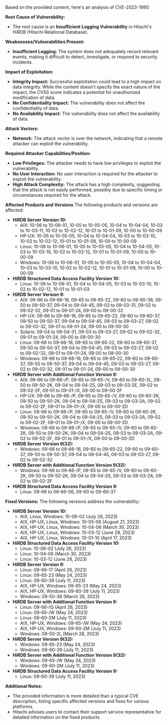 Based on the provided content, here's an analysis of CVE-2023-1995:

**Root Cause of Vulnerability:**

*   The root cause is an **Insufficient Logging Vulnerability** in Hitachi's HiRDB (Hitachi Relational Database).

**Weaknesses/Vulnerabilities Present:**

*   **Insufficient Logging:** The system does not adequately record relevant events, making it difficult to detect, investigate, or respond to security incidents.

**Impact of Exploitation:**

*   **Integrity Impact:** Successful exploitation could lead to a high impact on data integrity. While the content doesn't specify the exact nature of the impact, the CVSS score indicates a potential for unauthorized modification of data.
*   **No Confidentiality Impact:** The vulnerability does not affect the confidentiality of data.
*   **No Availability Impact:** The vulnerability does not affect the availability of data.

**Attack Vectors:**

*   **Network:** The attack vector is over the network, indicating that a remote attacker can exploit the vulnerability.

**Required Attacker Capabilities/Position:**

*   **Low Privileges:** The attacker needs to have low privileges to exploit the vulnerability.
*   **No User Interaction:**  No user interaction is required for the attacker to exploit the vulnerability.
*   **High Attack Complexity:** The attack has a high complexity, suggesting that the attack is not easily performed, possibly due to specific timing or circumstances required for the attack.

**Affected Products and Versions**
The following products and versions are affected:
*   **HiRDB Server Version 10:**
    *   AIX: 10-06 to 10-06-01, 10-05 to 10-05-05, 10-04 to 10-04-04, 10-03 to 10-03-11, 10-02 to 10-02-12, 10-01 to 10-01-09, 10-00 to 10-00-09
    *   HP-UX: 10-05 to 10-05-05, 10-04 to 10-04-04, 10-03 to 10-03-10, 10-02 to 10-02-12, 10-01 to 10-01-09, 10-00 to 10-00-09
    *   Linux: 10-06 to 10-06-01, 10-05 to 10-05-05, 10-04 to 10-04-05, 10-03 to 10-03-10, 10-02 to 10-02-12, 10-01 to 10-01-09, 10-00 to 10-00-09
    *   Windows: 10-06 to 10-06-01, 10-05 to 10-05-05, 10-04 to 10-04-04, 10-03 to 10-03-10, 10-02 to 10-02-12, 10-01 to 10-01-09, 10-00 to 10-00-09
*   **HiRDB Structured Data Access Facility Version 10:**
    *   Linux: 10-06 to 10-06-01, 10-04 to 10-04-05, 10-03 to 10-03-10, 10-02 to 10-02-12, 10-01 to 10-01-03
*  **HiRDB Server Version 9:**
   *   AIX: 09-66 to 09-66-16, 09-65 to 09-65-22, 09-60 to 09-60-38, 09-50 to 09-50-37, 09-04 to 09-04-45, 09-03 to 09-03-31, 09-02 to 09-02-32, 09-01 to 09-01-24, 09-00 to 09-00-32
   *   HP-UX: 09-66 to 09-66-16, 09-65 to 09-65-22, 09-60 to 09-60-37, 09-50 to 09-50-37, 09-04 to 09-04-45, 09-03 to 09-03-27, 09-02 to 09-02-32, 09-01 to 09-01-24, 09-00 to 09-00-30
   *   Solaris: 09-04 to 09-04-31, 09-03 to 09-03-27, 09-02 to 09-02-32, 09-01 to 09-01-24, 09-00 to 09-00-30
   *   Linux: 09-66 to 09-66-16, 09-65 to 09-65-22, 09-60 to 09-60-37, 09-50 to 09-50-37, 09-04 to 09-04-45, 09-03 to 09-03-27, 09-02 to 09-02-32, 09-01 to 09-01-24, 09-00 to 09-00-30
    *   Windows: 09-66 to 09-66-16, 09-65 to 09-65-22, 09-60 to 09-60-37, 09-50 to 09-50-37, 09-04 to 09-04-45, 09-03 to 09-03-27, 09-02 to 09-02-32, 09-01 to 09-01-24, 09-00 to 09-00-30
*   **HiRDB Server with Additional Function Version 9:**
    *   AIX: 09-66 to 09-66-/P, 09-65 to 09-65-/V, 09-60 to 09-60-2L, 09-50 to 09-50-2K, 09-04 to 09-04-2S, 09-03 to 09-03-2E, 09-02 to 09-02-2F, 09-01 to 09-01-/X, 09-00 to 09-00-2F
    *   HP-UX: 09-66 to 09-66-/P, 09-65 to 09-65-/V, 09-60 to 09-60-2K, 09-50 to 09-50-2K, 09-04 to 09-04-2S, 09-03 to 09-03-2A, 09-02 to 09-02-2F, 09-01 to 09-01-/X, 09-00 to 09-00-2D
    *   Linux: 09-66 to 09-66-/P, 09-65 to 09-65-/V, 09-60 to 09-60-2K, 09-50 to 09-50-2K, 09-04 to 09-04-2S, 09-03 to 09-03-2A, 09-02 to 09-02-2F, 09-01 to 09-01-/X, 09-00 to 09-00-2D
    *   Windows: 09-66 to 09-66-/P, 09-65 to 09-65-/V, 09-60 to 09-60-2K, 09-50 to 09-50-2K, 09-04 to 09-04-2S, 09-03 to 09-03-2A, 09-02 to 09-02-2F, 09-01 to 09-01-/X, 09-00 to 09-00-2D
*  **HiRDB Server Version 9(32):**
    * Windows: 09-66 to 09-66-16, 09-65 to 09-65-22, 09-60 to 09-60-37, 09-50 to 09-50-37, 09-04 to 09-04-45, 09-03 to 09-03-27, 09-02 to 09-02-32
*   **HiRDB Server with Additional Function Version 9(32):**
    *   Windows: 09-66 to 09-66-/P, 09-65 to 09-65-/V, 09-60 to 09-60-2K, 09-50 to 09-50-2K, 09-04 to 09-04-2S, 09-03 to 09-03-2A, 09-02 to 09-02-2F
*  **HiRDB Structured Data Access Facility Version 9:**
    *   Linux: 09-66 to 09-66-06, 09-60 to 09-60-37

**Fixed Versions:**
The following versions address the vulnerability:
*   **HiRDB Server Version 10:**
    *   AIX, Linux, Windows: 10-06-02 (July 26, 2023)
    *   AIX, HP-UX, Linux, Windows: 10-05-06 (August 21, 2023)
    *   AIX, HP-UX, Linux, Windows: 10-04-06 (March 30, 2023)
    *   AIX, HP-UX, Linux, Windows: 10-03-12 (June 28, 2023)
    *   AIX, HP-UX, Linux, Windows: 10-01-10 (April 17, 2023)
*   **HiRDB Structured Data Access Facility Version 10:**
    *    Linux: 10-06-02 (July 26, 2023)
    *   Linux: 10-04-06 (March 30, 2023)
    *   Linux: 10-03-12 (June 28, 2023)
*   **HiRDB Server Version 9:**
    *   Linux: 09-66-17 (April 26, 2023)
    *   Linux: 09-65-23 (May 24, 2023)
    *   Linux: 09-60-39 (July 11, 2023)
    *   AIX, HP-UX, Windows: 09-65-23 (May 24, 2023)
    *   AIX, HP-UX, Windows: 09-60-39 (July 11, 2023)
    *   Windows: 09-50-38 (March 28, 2023)
*   **HiRDB Server with Additional Function Version 9:**
    *  Linux: 09-66-/Q (April 26, 2023)
    *  Linux: 09-65-/W (May 24, 2023)
    *   Linux: 09-60-2M (July 11, 2023)
    *   AIX, HP-UX, Windows: 09-65-/W (May 24, 2023)
    *   AIX, HP-UX, Windows: 09-60-2M (July 11, 2023)
    *   Windows: 09-50-2L (March 28, 2023)
*   **HiRDB Server Version 9(32):**
    *   Windows: 09-65-23 (May 24, 2023)
     *   Windows: 09-60-39 (July 11, 2023)
*   **HiRDB Server with Additional Function Version 9(32):**
    *   Windows: 09-65-/W (May 24, 2023)
    *   Windows: 09-60-2M (July 11, 2023)
*   **HiRDB Structured Data Access Facility Version 9:**
    *  Linux: 09-60-39 (July 11, 2023)

**Additional Notes:**

*   The provided information is more detailed than a typical CVE description, listing specific affected versions and fixes for various platforms.
*   Hitachi advises users to contact their support service representative for detailed information on the fixed products.